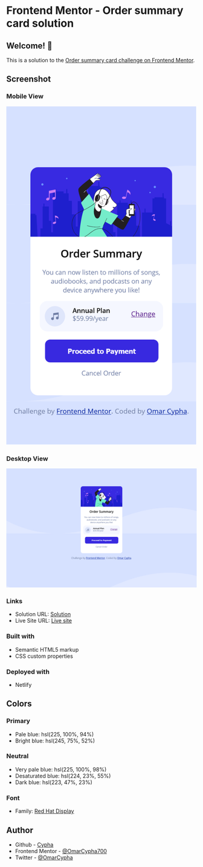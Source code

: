 # Frontend Mentor - Order summary card solution

## Welcome! 👋

This is a solution to the [Order summary card challenge on Frontend Mentor](https://www.frontendmentor.io/challenges/order-summary-component-QlPmajDUj). 

## Screenshot

### Mobile View
![](./design/ScreenShot-mobile-view.png)

### Desktop View
![](./design/ScreenShot-desktop-view.png)

### Links

- Solution URL: [Solution](https://github.com/OmarCypha700/order-summary-component)
- Live Site URL: [Live site](https://ordercardsummary.netlify.app)

### Built with

- Semantic HTML5 markup
- CSS custom properties

### Deployed with
- Netlify

## Colors

### Primary

- Pale blue: hsl(225, 100%, 94%)
- Bright blue: hsl(245, 75%, 52%)

### Neutral

- Very pale blue: hsl(225, 100%, 98%)
- Desaturated blue: hsl(224, 23%, 55%)
- Dark blue: hsl(223, 47%, 23%)

### Font

- Family: [Red Hat Display](https://fonts.google.com/specimen/Red+Hat+Display)

## Author

- Github - [Cypha](https://github.com/OmarCypha700)
- Frontend Mentor - [@OmarCypha700](https://www.frontendmentor.io/profile/OmarCypha700)
- Twitter - [@OmarCypha](https://www.twitter.com/OmarCypha)
